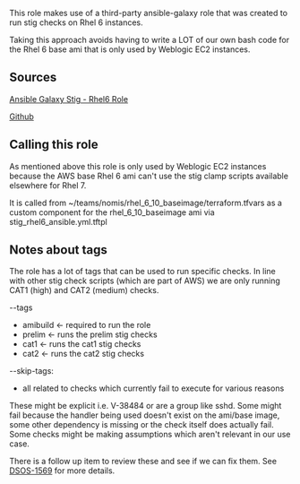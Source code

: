 This role makes use of a third-party ansible-galaxy role that was created to run stig checks on Rhel 6 instances.

Taking this approach avoids having to write a LOT of our own bash code for the Rhel 6 base ami that is only used by Weblogic EC2 instances.

## Sources
[Ansible Galaxy Stig - Rhel6 Role](https://galaxy.ansible.com/MindPointGroup/STIG-RHEL6)

[Github](https://github.com/ansible-lockdown/RHEL6-STIG)

## Calling this role
As mentioned above this role is only used by Weblogic EC2 instances because the AWS base Rhel 6 ami can't use the stig clamp scripts available elsewhere for Rhel 7.

It is called from ~/teams/nomis/rhel_6_10_baseimage/terraform.tfvars as a custom component for the rhel_6_10_baseimage ami via stig_rhel6_ansible.yml.tftpl

## Notes about tags
The role has a lot of tags that can be used to run specific checks.
In line with other stig check scripts (which are part of AWS) we are only running CAT1 (high) and CAT2 (medium) checks.

--tags
 - amibuild <- required to run the role
 - prelim   <- runs the prelim stig checks 
 - cat1     <- runs the cat1 stig checks
 - cat2     <- runs the cat2 stig checks

--skip-tags: 
 - all related to checks which currently fail to execute for various reasons

These might be explicit i.e. V-38484 or are a group like sshd. Some might fail because the handler being used doesn't exist on the ami/base image, some other dependency is missing or the check itself does actually fail. Some checks might be making assumptions which aren't relevant in our use case.

There is a follow up item to review these and see if we can fix them. See [DSOS-1569](https://dsdmoj.atlassian.net/browse/DSOS-1569) for more details.
